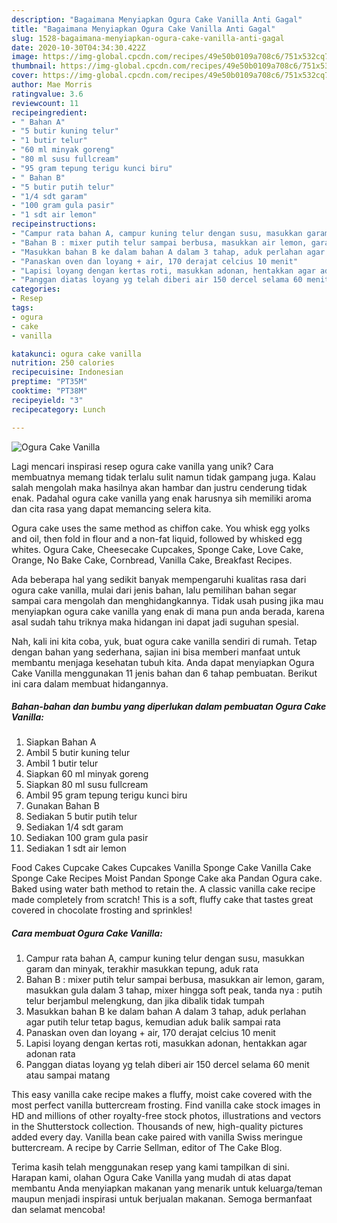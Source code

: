 ```yaml
---
description: "Bagaimana Menyiapkan Ogura Cake Vanilla Anti Gagal"
title: "Bagaimana Menyiapkan Ogura Cake Vanilla Anti Gagal"
slug: 1528-bagaimana-menyiapkan-ogura-cake-vanilla-anti-gagal
date: 2020-10-30T04:34:30.422Z
image: https://img-global.cpcdn.com/recipes/49e50b0109a708c6/751x532cq70/ogura-cake-vanilla-foto-resep-utama.jpg
thumbnail: https://img-global.cpcdn.com/recipes/49e50b0109a708c6/751x532cq70/ogura-cake-vanilla-foto-resep-utama.jpg
cover: https://img-global.cpcdn.com/recipes/49e50b0109a708c6/751x532cq70/ogura-cake-vanilla-foto-resep-utama.jpg
author: Mae Morris
ratingvalue: 3.6
reviewcount: 11
recipeingredient:
- " Bahan A"
- "5 butir kuning telur"
- "1 butir telur"
- "60 ml minyak goreng"
- "80 ml susu fullcream"
- "95 gram tepung terigu kunci biru"
- " Bahan B"
- "5 butir putih telur"
- "1/4 sdt garam"
- "100 gram gula pasir"
- "1 sdt air lemon"
recipeinstructions:
- "Campur rata bahan A, campur kuning telur dengan susu, masukkan garam dan minyak, terakhir masukkan tepung, aduk rata"
- "Bahan B : mixer putih telur sampai berbusa, masukkan air lemon, garam, masukkan gula dalam 3 tahap, mixer hingga soft peak, tanda nya : putih telur berjambul melengkung, dan jika dibalik tidak tumpah"
- "Masukkan bahan B ke dalam bahan A dalam 3 tahap, aduk perlahan agar putih telur tetap bagus, kemudian aduk balik sampai rata"
- "Panaskan oven dan loyang + air, 170 derajat celcius 10 menit"
- "Lapisi loyang dengan kertas roti, masukkan adonan, hentakkan agar adonan rata"
- "Panggan diatas loyang yg telah diberi air 150 dercel selama 60 menit atau sampai matang"
categories:
- Resep
tags:
- ogura
- cake
- vanilla

katakunci: ogura cake vanilla 
nutrition: 250 calories
recipecuisine: Indonesian
preptime: "PT35M"
cooktime: "PT38M"
recipeyield: "3"
recipecategory: Lunch

---
```



![Ogura Cake Vanilla](https://img-global.cpcdn.com/recipes/49e50b0109a708c6/751x532cq70/ogura-cake-vanilla-foto-resep-utama.jpg)

Lagi mencari inspirasi resep ogura cake vanilla yang unik? Cara membuatnya memang tidak terlalu sulit namun tidak gampang juga. Kalau salah mengolah maka hasilnya akan hambar dan justru cenderung tidak enak. Padahal ogura cake vanilla yang enak harusnya sih memiliki aroma dan cita rasa yang dapat memancing selera kita.

Ogura cake uses the same method as chiffon cake. You whisk egg yolks and oil, then fold in flour and a non-fat liquid, followed by whisked egg whites. Ogura Cake, Cheesecake Cupcakes, Sponge Cake, Love Cake, Orange, No Bake Cake, Cornbread, Vanilla Cake, Breakfast Recipes.

Ada beberapa hal yang sedikit banyak mempengaruhi kualitas rasa dari ogura cake vanilla, mulai dari jenis bahan, lalu pemilihan bahan segar sampai cara mengolah dan menghidangkannya. Tidak usah pusing jika mau menyiapkan ogura cake vanilla yang enak di mana pun anda berada, karena asal sudah tahu triknya maka hidangan ini dapat jadi suguhan spesial.


Nah, kali ini kita coba, yuk, buat ogura cake vanilla sendiri di rumah. Tetap dengan bahan yang sederhana, sajian ini bisa memberi manfaat untuk membantu menjaga kesehatan tubuh kita. Anda dapat menyiapkan Ogura Cake Vanilla menggunakan 11 jenis bahan dan 6 tahap pembuatan. Berikut ini cara dalam membuat hidangannya.

<!--inarticleads1-->

##### Bahan-bahan dan bumbu yang diperlukan dalam pembuatan Ogura Cake Vanilla:

1. Siapkan  Bahan A
1. Ambil 5 butir kuning telur
1. Ambil 1 butir telur
1. Siapkan 60 ml minyak goreng
1. Siapkan 80 ml susu fullcream
1. Ambil 95 gram tepung terigu kunci biru
1. Gunakan  Bahan B
1. Sediakan 5 butir putih telur
1. Sediakan 1/4 sdt garam
1. Sediakan 100 gram gula pasir
1. Sediakan 1 sdt air lemon


Food Cakes Cupcake Cakes Cupcakes Vanilla Sponge Cake Vanilla Cake Sponge Cake Recipes Moist Pandan Sponge Cake aka Pandan Ogura cake. Baked using water bath method to retain the. A classic vanilla cake recipe made completely from scratch! This is a soft, fluffy cake that tastes great covered in chocolate frosting and sprinkles! 

<!--inarticleads2-->

##### Cara membuat Ogura Cake Vanilla:

1. Campur rata bahan A, campur kuning telur dengan susu, masukkan garam dan minyak, terakhir masukkan tepung, aduk rata
1. Bahan B : mixer putih telur sampai berbusa, masukkan air lemon, garam, masukkan gula dalam 3 tahap, mixer hingga soft peak, tanda nya : putih telur berjambul melengkung, dan jika dibalik tidak tumpah
1. Masukkan bahan B ke dalam bahan A dalam 3 tahap, aduk perlahan agar putih telur tetap bagus, kemudian aduk balik sampai rata
1. Panaskan oven dan loyang + air, 170 derajat celcius 10 menit
1. Lapisi loyang dengan kertas roti, masukkan adonan, hentakkan agar adonan rata
1. Panggan diatas loyang yg telah diberi air 150 dercel selama 60 menit atau sampai matang


This easy vanilla cake recipe makes a fluffy, moist cake covered with the most perfect vanilla buttercream frosting. Find vanilla cake stock images in HD and millions of other royalty-free stock photos, illustrations and vectors in the Shutterstock collection. Thousands of new, high-quality pictures added every day. Vanilla bean cake paired with vanilla Swiss meringue buttercream. A recipe by Carrie Sellman, editor of The Cake Blog. 

Terima kasih telah menggunakan resep yang kami tampilkan di sini. Harapan kami, olahan Ogura Cake Vanilla yang mudah di atas dapat membantu Anda menyiapkan makanan yang menarik untuk keluarga/teman maupun menjadi inspirasi untuk berjualan makanan. Semoga bermanfaat dan selamat mencoba!
